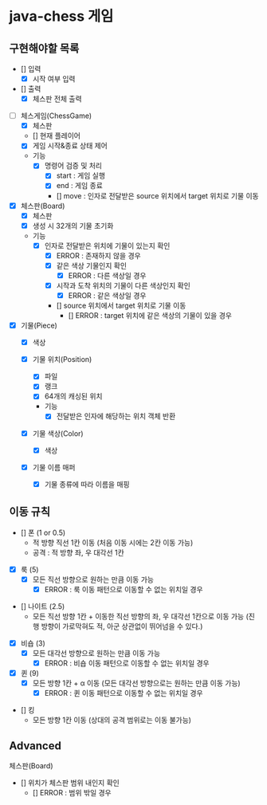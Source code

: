 # java-chess 게임

## 구현해야할 목록

- [] 입력
  - [x] 시작 여부 입력
- [] 출력
  - [x] 체스판 전체 출력

- [ ] 체스게임(ChessGame)
  - [x] 체스판
  - [] 현재 플레이어
  - [x] 게임 시작&종료 상태 제어

  - 기능
    - [x] 명령어 검증 및 처리
      - [x] start : 게임 실행
      - [x] end : 게임 종료
      - [] move : 인자로 전달받은 source 위치에서 target 위치로 기물 이동

- [x] 체스판(Board)
  - [x] 체스판
  - [x] 생성 시 32개의 기물 초기화

  - 기능
    - [x] 인자로 전달받은 위치에 기물이 있는지 확인
      - [x] ERROR : 존재하지 않을 경우
      - [x] 같은 색상 기물인지 확인
        - [x] ERROR : 다른 색상일 경우
      - [x] 시작과 도착 위치의 기물이 다른 색상인지 확인
        - [x] ERROR : 같은 색상일 경우
      - [] source 위치에서 target 위치로 기물 이동
        - [] ERROR : target 위치에 같은 색상의 기물이 있을 경우

- [x] 기물(Piece)
  - [x] 색상

  - [x] 기물 위치(Position)
    - [x] 파일
    - [x] 랭크
    - [x] 64개의 캐싱된 위치

    - 기능
      - [x] 전달받은 인자에 해당하는 위치 객체 반환

  - [x] 기물 색상(Color)
    - [x] 색상

  - [x] 기물 이름 매퍼
    - [x] 기물 종류에 따라 이름을 매핑


## 이동 규칙

- [] 폰 (1 or 0.5)
  - 적 방향 직선 1칸 이동 (처음 이동 시에는 2칸 이동 가능)
  - 공격 : 적 방향 좌, 우 대각선 1칸

- [x] 룩 (5)
  - [x] 모든 직선 방향으로 원하는 만큼 이동 가능
    - [x] ERROR : 룩 이동 패턴으로 이동할 수 없는 위치일 경우

- [] 나이트 (2.5)
  - 모든 직선 방향 1칸 + 이동한 직선 방향의 좌, 우 대각선 1칸으로 이동 가능 (진행 방향이 가로막혀도 적, 아군 상관없이 뛰어넘을 수 있다.)

- [x] 비숍 (3)
  - [x] 모든 대각선 방향으로 원하는 만큼 이동 가능
    - [x] ERROR : 비숍 이동 패턴으로 이동할 수 없는 위치일 경우

- [x] 퀸 (9)
  - [x] 모든 방향 1칸 + α 이동 (모든 대각선 방향으로는 원하는 만큼 이동 가능)
    - [x] ERROR : 퀸 이동 패턴으로 이동할 수 없는 위치일 경우

- [] 킹
  - 모든 방향 1칸 이동 (상대의 공격 범위로는 이동 불가능)

## Advanced

체스판(Board)

- [] 위치가 체스판 범위 내인지 확인
  - [] ERROR : 범위 밖일 경우
